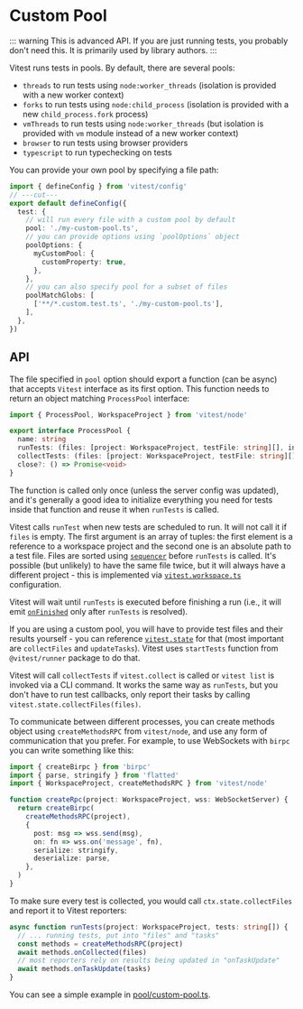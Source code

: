 # Custom Pool

::: warning
This is advanced API. If you are just running tests, you probably don't need this. It is primarily used by library authors.
:::

Vitest runs tests in pools. By default, there are several pools:

- `threads` to run tests using `node:worker_threads` (isolation is provided with a new worker context)
- `forks` to run tests using `node:child_process` (isolation is provided with a new `child_process.fork` process)
- `vmThreads` to run tests using `node:worker_threads` (but isolation is provided with `vm` module instead of a new worker context)
- `browser` to run tests using browser providers
- `typescript` to run typechecking on tests

You can provide your own pool by specifying a file path:

```ts twoslash
import { defineConfig } from 'vitest/config'
// ---cut---
export default defineConfig({
  test: {
    // will run every file with a custom pool by default
    pool: './my-custom-pool.ts',
    // you can provide options using `poolOptions` object
    poolOptions: {
      myCustomPool: {
        customProperty: true,
      },
    },
    // you can also specify pool for a subset of files
    poolMatchGlobs: [
      ['**/*.custom.test.ts', './my-custom-pool.ts'],
    ],
  },
})
```

## API

The file specified in `pool` option should export a function (can be async) that accepts `Vitest` interface as its first option. This function needs to return an object matching `ProcessPool` interface:

```ts
import { ProcessPool, WorkspaceProject } from 'vitest/node'

export interface ProcessPool {
  name: string
  runTests: (files: [project: WorkspaceProject, testFile: string][], invalidates?: string[]) => Promise<void>
  collectTests: (files: [project: WorkspaceProject, testFile: string][], invalidates?: string[]) => Promise<void>
  close?: () => Promise<void>
}
```

The function is called only once (unless the server config was updated), and it's generally a good idea to initialize everything you need for tests inside that function and reuse it when `runTests` is called.

Vitest calls `runTest` when new tests are scheduled to run. It will not call it if `files` is empty. The first argument is an array of tuples: the first element is a reference to a workspace project and the second one is an absolute path to a test file. Files are sorted using [`sequencer`](/config/#sequence-sequencer) before `runTests` is called. It's possible (but unlikely) to have the same file twice, but it will always have a different project - this is implemented via [`vitest.workspace.ts`](/guide/workspace) configuration.

Vitest will wait until `runTests` is executed before finishing a run (i.e., it will emit [`onFinished`](/guide/reporters) only after `runTests` is resolved).

If you are using a custom pool, you will have to provide test files and their results yourself - you can reference [`vitest.state`](https://github.com/vitest-dev/vitest/blob/main/packages/vitest/src/node/state.ts) for that (most important are `collectFiles` and `updateTasks`). Vitest uses `startTests` function from `@vitest/runner` package to do that.

Vitest will call `collectTests` if `vitest.collect` is called or `vitest list` is invoked via a CLI command. It works the same way as `runTests`, but you don't have to run test callbacks, only report their tasks by calling `vitest.state.collectFiles(files)`.

To communicate between different processes, you can create methods object using `createMethodsRPC` from `vitest/node`, and use any form of communication that you prefer. For example, to use WebSockets with `birpc` you can write something like this:

```ts
import { createBirpc } from 'birpc'
import { parse, stringify } from 'flatted'
import { WorkspaceProject, createMethodsRPC } from 'vitest/node'

function createRpc(project: WorkspaceProject, wss: WebSocketServer) {
  return createBirpc(
    createMethodsRPC(project),
    {
      post: msg => wss.send(msg),
      on: fn => wss.on('message', fn),
      serialize: stringify,
      deserialize: parse,
    },
  )
}
```

To make sure every test is collected, you would call `ctx.state.collectFiles` and report it to Vitest reporters:

```ts
async function runTests(project: WorkspaceProject, tests: string[]) {
  // ... running tests, put into "files" and "tasks"
  const methods = createMethodsRPC(project)
  await methods.onCollected(files)
  // most reporters rely on results being updated in "onTaskUpdate"
  await methods.onTaskUpdate(tasks)
}
```

You can see a simple example in [pool/custom-pool.ts](https://github.com/vitest-dev/vitest/blob/main/test/run/pool-custom-fixtures/pool/custom-pool.ts).

